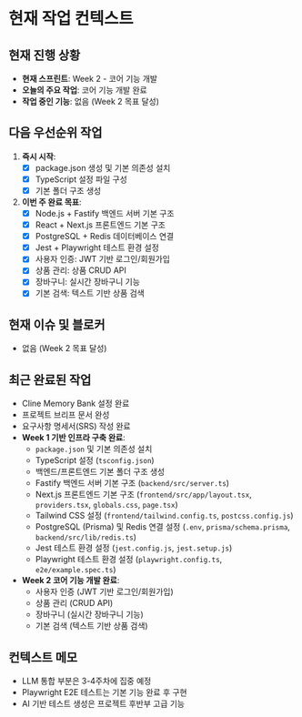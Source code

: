 # 현재 작업 컨텍스트

## 현재 진행 상황
- **현재 스프린트**: Week 2 - 코어 기능 개발
- **오늘의 주요 작업**: 코어 기능 개발 완료
- **작업 중인 기능**: 없음 (Week 2 목표 달성)

## 다음 우선순위 작업
1. **즉시 시작**: 
   - [x] package.json 생성 및 기본 의존성 설치
   - [x] TypeScript 설정 파일 구성
   - [x] 기본 폴더 구조 생성

2. **이번 주 완료 목표**:
   - [x] Node.js + Fastify 백엔드 서버 기본 구조
   - [x] React + Next.js 프론트엔드 기본 구조
   - [x] PostgreSQL + Redis 데이터베이스 연결
   - [x] Jest + Playwright 테스트 환경 설정
   - [x] 사용자 인증: JWT 기반 로그인/회원가입
   - [x] 상품 관리: 상품 CRUD API
   - [x] 장바구니: 실시간 장바구니 기능
   - [x] 기본 검색: 텍스트 기반 상품 검색

## 현재 이슈 및 블로커
- 없음 (Week 2 목표 달성)

## 최근 완료된 작업
- Cline Memory Bank 설정 완료
- 프로젝트 브리프 문서 완성
- 요구사항 명세서(SRS) 작성 완료
- **Week 1 기반 인프라 구축 완료**:
    - `package.json` 및 기본 의존성 설치
    - TypeScript 설정 (`tsconfig.json`)
    - 백엔드/프론트엔드 기본 폴더 구조 생성
    - Fastify 백엔드 서버 기본 구조 (`backend/src/server.ts`)
    - Next.js 프론트엔드 기본 구조 (`frontend/src/app/layout.tsx`, `providers.tsx`, `globals.css`, `page.tsx`)
    - Tailwind CSS 설정 (`frontend/tailwind.config.ts`, `postcss.config.js`)
    - PostgreSQL (Prisma) 및 Redis 연결 설정 (`.env`, `prisma/schema.prisma`, `backend/src/lib/redis.ts`)
    - Jest 테스트 환경 설정 (`jest.config.js`, `jest.setup.js`)
    - Playwright 테스트 환경 설정 (`playwright.config.ts`, `e2e/example.spec.ts`)
- **Week 2 코어 기능 개발 완료**:
    - 사용자 인증 (JWT 기반 로그인/회원가입)
    - 상품 관리 (CRUD API)
    - 장바구니 (실시간 장바구니 기능)
    - 기본 검색 (텍스트 기반 상품 검색)

## 컨텍스트 메모
- LLM 통합 부분은 3-4주차에 집중 예정
- Playwright E2E 테스트는 기본 기능 완료 후 구현
- AI 기반 테스트 생성은 프로젝트 후반부 고급 기능

